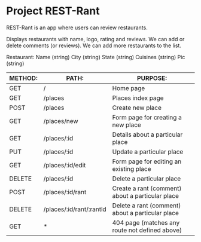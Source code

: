 # Project REST-Rant

REST-Rant is an app where users can review restaurants.

Displays restaurants with name, logo, rating and reviews.
We can add or delete comments (or reviews).
We can add more restaurants to the list.

Restaurant:
Name (string)
City (string)
State (string)
Cuisines (string)
Pic (string)


|   METHOD:             |       PATH:                           |       PURPOSE:                                            |
|-----------------------|---------------------------------------|-----------------------------------------------------------|
|   GET                 |       /                               |       Home page                                           |
|   GET                 |       /places                         |       Places index page                                   |    
|   POST                |       /places                         |       Create new place                                    |   
|   GET                 |       /places/new                     |       Form page for creating a new place                  |
|   GET                 |       /places/:id                     |       Details about a particular place                    |
|   PUT                 |       /places/:id                     |       Update a particular place                           |
|   GET                 |       /places/:id/edit                |       Form page for editing an existing place             |
|   DELETE              |       /places/:id                     |       Delete a particular place                           |
|   POST                |       /places/:id/rant                |       Create a rant (comment) about a particular place    |
|   DELETE              |       /places/:id/rant/:rantld        |       Delete a rant (comment) about a particular place    |
|   GET                 |        *                              |       404 page (matches any route not defined above)      |